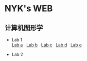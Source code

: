 # NYK's WEB
## 计算机图形学
- Lab 1 <br>
[Lab a](/webGL/web/a.html) &nbsp;  [Lab b](/webGL/web/b.html)   &nbsp;
 [Lab c](/webGL/web/c.html)  &nbsp;  [Lab d](/webGL/web/d.html) &nbsp;   [Lab e](/webGL/web/e.html)

- Lab 2
